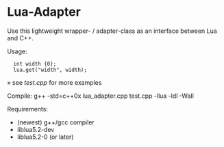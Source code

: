 # Lua-Adapter
Use this lightweight wrapper- / adapter-class as an interface between Lua and C++.

Usage:
   
      int width {0};
      lua.get("width", width);	
» see *test.cpp* for more examples

Compile: 
      g++ -std=c++0x lua_adapter.cpp test.cpp  -llua -ldl -Wall



Requirements:
- (newest) g++/gcc compiler
- liblua5.2-dev
- liblua5.2-0 (or later)


